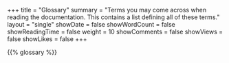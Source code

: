 +++
title = "Glossary"
summary = "Terms you may come across when reading the documentation. This contains a list defining all of these terms."
layout = "single"
showDate = false
showWordCount = false
showReadingTime = false
weight = 10
showComments = false
showViews = false
showLikes = false
+++

{{% glossary %}}